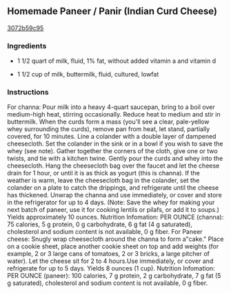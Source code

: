 ## Homemade Paneer / Panir (Indian Curd Cheese)

[3072b59c95](http://www.food.com/recipe/homemade-paneer-panir-indian-curd-cheese-21956)

### Ingredients

 - 1 1/2 quart of milk, fluid, 1% fat, without added vitamin a and vitamin d

 - 1 1/2 cup of milk, buttermilk, fluid, cultured, lowfat

### Instructions

For channa: Pour milk into a heavy 4-quart saucepan, bring to a boil over medium-high heat, stirring occasionally. Reduce heat to medium and stir in buttermilk. When the curds form a mass (you'll see a clear, pale-yellow whey surrounding the curds), remove pan from heat, let stand, partially covered, for 10 minutes. Line a colander with a double layer of dampened cheesecloth. Set the colander in the sink or in a bowl if you wish to save the whey (see note). Gather together the corners of the cloth, give one or two twists, and tie with a kitchen twine. Gently pour the curds and whey into the cheesecloth. Hang the cheesecloth bag over the faucet and let the cheese drain for 1 hour, or until it is as thick as yogurt (this is channa). If the weather is warm, leave the cheesecloth bag in the colander, set the colander on a plate to catch the drippings, and refrigerate until the cheese has thickened. Unwrap the channa and use immediately, or cover and store in the refrigerator for up to 4 days. (Note: Save the whey for making your next batch of paneer, use it for cooking lentils or pilafs, or add it to soups.) Yields approximately 10 ounces. Nutrition Infomation: PER OUNCE (channa): 75 calories, 5 g protein, 0 g carbohydrate, 6 g fat (4 g saturated), cholesterol and sodium content is not available, 0 g fiber. For Paneer cheese: Snugly wrap cheesecloth around the channa to form a"cake." Place on a cookie sheet, place another cookie sheet on top and add weights (for example, 2 or 3 large cans of tomatoes, 2 or 3 bricks, a large pitcher of water). Let the cheese sit for 2 to 4 hours.Use immediately, or cover and refrigerate for up to 5 days. Yields 8 ounces (1 cup). Nutrition Infomation: PER OUNCE (paneer): 100 calories, 7 g protein, 2 g carbohydrate, 7 g fat (5 g saturated), cholesterol and sodium content is not available, 0 g fiber.